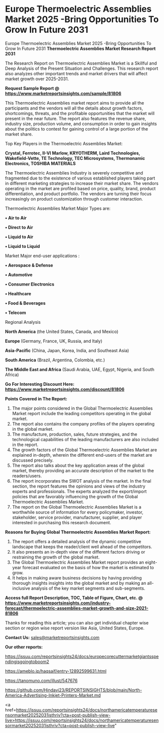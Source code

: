 # Europe Thermoelectric Assemblies Market 2025 -Bring Opportunities To Grow In Future 2031
Europe Thermoelectric Assemblies Market 2025 -Bring Opportunities To Grow In Future 2031
<strong>Thermoelectric Assemblies Market Research Report 2031</strong>

The Research Report on Thermoelectric Assemblies Market is a Skillful and Deep Analysis of the Present Situation and Challenges. This research report also analyzes other important trends and market drivers that will affect market growth over 2025-2031.

<strong>Request Sample Report @ <a href=https://www.marketreportsinsights.com/sample/81806>https://www.marketreportsinsights.com/sample/81806</a></strong>

This Thermoelectric Assemblies market report aims to provide all the participants and the vendors will all the details about growth factors, shortcomings, threats, and the profitable opportunities that the market will present in the near future. The report also features the revenue share, industry size, production volume, and consumption in order to gain insights about the politics to contest for gaining control of a large portion of the market share.

Top Key Players in the Thermoelectric Assemblies Market:

<strong>Crystal, Ferrotec, II-VI Marlow, KRYOTHERM, Laird Technologies, Wakefield-Vette, TE Technology, TEC Microsystems, Thermonamic Electronics, TOSHIBA MATERIALS</strong>

The Thermoelectric Assemblies Industry is severely competitive and fragmented due to the existence of various established players taking part in different marketing strategies to increase their market share. The vendors operating in the market are profiled based on price, quality, brand, product differentiation, and product portfolio. The vendors are turning their focus increasingly on product customization through customer interaction.

Thermoelectric Assemblies Market Major Types are:

<strong>• Air to Air

• Direct to Air

• Liquid to Air

• Liquid to Liquid</strong>

Market Major end-user applications :

<strong>• Aerospace & Defense

• Automotive

• Consumer Electronics

• Healthcare

• Food & Beverages

• Telecom</strong>

Regional Analysis

</u><strong><b>North America</b></strong> (the United States, Canada, and Mexico)

<strong><b>Europe </b></strong>(Germany, France, UK, Russia, and Italy)

<strong><b>Asia-Pacific</b></strong> (China, Japan, Korea, India, and Southeast Asia)

<strong><b>South America</b></strong> (Brazil, Argentina, Colombia, etc.)

<strong><b>The Middle East and Africa</b></strong> (Saudi Arabia, UAE, Egypt, Nigeria, and South Africa)

<strong>Go For Interesting Discount Here: <a href=https://www.marketreportsinsights.com/discount/81806>https://www.marketreportsinsights.com/discount/81806</a></strong>

<strong>Points Covered in The Report:</strong>
<ol>
  <li>The major points considered in the Global Thermoelectric Assemblies Market report include the leading competitors operating in the global market.</li>
  <li>The report also contains the company profiles of the players operating in the global market.</li>
  <li>The manufacture, production, sales, future strategies, and the technological capabilities of the leading manufacturers are also included in the report.</li>
  <li>The growth factors of the Global Thermoelectric Assemblies Market are explained in-depth, wherein the different end-users of the market are discussed precisely.</li>
  <li>The report also talks about the key application areas of the global market, thereby providing an accurate description of the market to the readers/users.</li>
  <li>The report incorporates the SWOT analysis of the market. In the final section, the report features the opinions and views of the industry experts and professionals. The experts analyzed the export/import policies that are favorably influencing the growth of the Global Thermoelectric Assemblies Market.</li>
  <li>The report on the Global Thermoelectric Assemblies Market is a worthwhile source of information for every policymaker, investor, stakeholder, service provider, manufacturer, supplier, and player interested in purchasing this research document.</li>
</ol>
<strong>Reasons for Buying Global Thermoelectric Assemblies Market Report:</strong>

<ol>
  <li>The report offers a detailed analysis of the dynamic competitive landscape that keeps the reader/client well ahead of the competitors.</li>
  <li>It also presents an in-depth view of the different factors driving or restraining the growth of the global market.</li>
  <li>The Global Thermoelectric Assemblies Market report provides an eight-year forecast evaluated on the basis of how the market is estimated to grow.</li>
  <li>It helps in making aware business decisions by having providing thorough insights insights into the global market and by making an all-inclusive analysis of the key market segments and sub-segments.</li>
</ol>
<strong>Access full Report Description, TOC, Table of Figure, Chart, etc. @ <a href=https://www.marketreportsinsights.com/industry-forecast/thermoelectric-assemblies-market-growth-and-size-2021-81806>https://www.marketreportsinsights.com/industry-forecast/thermoelectric-assemblies-market-growth-and-size-2021-81806</a></strong>


Thanks for reading this article; you can also get individual chapter wise section or region wise report version like Asia, United States, Europe.

<strong>Contact Us:</strong>
sales@marketreportsinsights.com

<strong>Our other reports:</strong>

<a href=https://issuu.com/reportsinsights24/docs/europecorecuttermarketgiantsspendingisgoingtoboom2>https://issuu.com/reportsinsights24/docs/europecorecuttermarketgiantsspendingisgoingtoboom2</a>

<a href=https://ameblo.jp/haqsaif/entry-12892599631.html>https://ameblo.jp/haqsaif/entry-12892599631.html</a>

<a href=https://tanomuno.com/illust/547676>https://tanomuno.com/illust/547676</a>

<a href=https://github.com/Hindavi23/REPORTSINSIGHTS/blob/main/North-America-Advertising-Inkjet-Printers-Market.md>https://github.com/Hindavi23/REPORTSINSIGHTS/blob/main/North-America-Advertising-Inkjet-Printers-Market.md</a>

<a href=https://issuu.com/reportsinsights24/docs/northamericatemperaturesensormarket20252031isthriv?cta=post-publish-view-live>https://issuu.com/reportsinsights24/docs/northamericatemperaturesensormarket20252031isthriv?cta=post-publish-view-live</a>"
